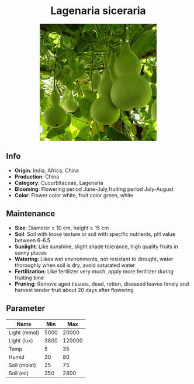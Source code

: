 <h1 align='center'>Lagenaria siceraria</h1>
<p align="center">
    <img 
        align='center'
        width='320'
        src="../images/lagenaria siceraria.png" 
        alt='Lagenaria siceraria' />
</p>

## Info

 - **Origin**: India, Africa, China
 - **Production**: China
 - **Category**: Cucurbitaceae, Lagenaria
 - **Blooming**: Flowering period June-July,fruiting period July-August
 - **Color**: Flower color white, fruit color green, white

## Maintenance

 - **Size**: Diameter ≥ 10 cm, height ≥ 15 cm
 - **Soil**: Soil with loose texture or soil with specific nutrients, pH value between 6-6.5
 - **Sunlight**: Like sunshine, slight shade tolerance, high quality fruits in sunny places
 - **Watering**: Likes wet environments, not resistant to drought, water thoroughly when soil is dry, avoid saturated water
 - **Fertilization**: Like fertilizer very much, apply more fertilizer during fruiting time
 - **Pruning**: Remove aged tissues, dead, rotten, diseased leaves timely and harvest tender fruit about 20 days after flowering

## Parameter

| Name         | Min  | Max   |
|--------------|------|-------|
| Light (mmol) | 5000 | 20000  |
| Light (lux)  | 3800 | 120000 |
| Temp         | 5    | 35    |
| Humid        | 30   | 80    |
| Soil (moist) | 25   | 75    |
| Soil (ec)    | 350  | 2800  |